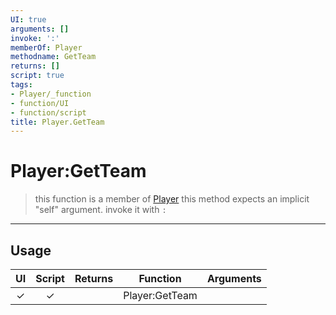 ```yaml
---
UI: true
arguments: []
invoke: ':'
memberOf: Player
methodname: GetTeam
returns: []
script: true
tags:
- Player/_function
- function/UI
- function/script
title: Player.GetTeam
---
```

# Player:GetTeam
> this function is a member of [Player](civ-6/lua/Player.md)
> this method expects an implicit "self" argument. invoke it with `:`
-----
## Usage
|  UI | Script | Returns | Function | Arguments |
|:---:|:------:|-------:|:--------:|:---------|
|✓|✓||Player:GetTeam||
